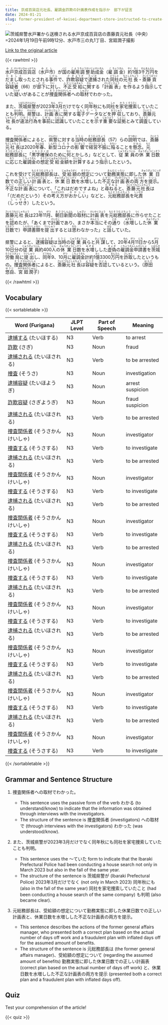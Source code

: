 ```yaml
---
title: 京成百貨店元社長、雇調金詐欺の計画表作成を指示か　部下が証言
date: 2024-01-21
slug: former-president-of-keisei-department-store-instructed-to-create-a-plan-for-embezzlement-subordinate-testifies
---
```


![茨城県警水戸署から送検される水戸京成百貨店の斎藤貢元社長（中央）=2024年1月19日午前9時12分、水戸市三の丸1丁目、宮廻潤子撮影](https://www.asahicom.jp/imgopt/img/8514ef6799/comm_L/AS20240120002310.jpg "茨城県警水戸署から送検される水戸京成百貨店の斎藤貢元社長（中央）=2024年1月19日午前9時12分、水戸市三の丸1丁目、宮廻潤子撮影")

[Link to the original article](https://asahi.com/articles/ASS1N64G7S1MOXIE00C.html?iref=pc_business_top__n)

{{< rawhtml >}}
<p><ruby>水戸<rt>みと</rt></ruby><ruby>京成<rt>けいせい</rt></ruby><ruby>百貨店<rt>ひゃっかてん</rt></ruby>（<ruby>水戸<rt>みと</rt></ruby><ruby>市<rt>し</rt></ruby>）が<ruby>国<rt>くに</rt></ruby>の<ruby>雇用<rt>こよう</rt></ruby><ruby>調整<rt>ちょうせい</rt></ruby><ruby>助成<rt>じょせい</rt></ruby><ruby>金<rt>きん</rt></ruby>（<ruby>雇<rt>こ</rt></ruby><ruby>調<rt>ちょう</rt></ruby><ruby>金<rt>きん</rt></ruby>）<ruby>約<rt>やく</rt></ruby>1<ruby>億<rt>おく</rt></ruby>3<ruby>千<rt>せん</rt></ruby><ruby>万<rt>まん</rt></ruby><ruby>円<rt>えん</rt></ruby>を<ruby>だまし取<rt>だましと</rt></ruby>ったとされる<ruby>事件<rt>じけん</rt></ruby>で、<ruby>詐欺<rt>さぎ</rt></ruby><ruby>容疑<rt>ようぎ</rt></ruby>で<ruby>逮捕<rt>たいほ</rt></ruby>された<ruby>同社<rt>どうしゃ</rt></ruby>の<ruby>元<rt>もと</rt></ruby><ruby>社長<rt>しゃちょう</rt></ruby>・<ruby>斎藤<rt>さいとう</rt></ruby><ruby>貢<rt>みつぐ</rt></ruby><ruby>容疑<rt>ようぎ</rt></ruby><ruby>者<rt>しゃ</rt></ruby>（66）が<ruby>部下<rt>ぶか</rt></ruby>に<ruby>対<rt>たい</rt></ruby>し、<ruby>不正<rt>ふせい</rt></ruby><ruby>受給<rt>じゅきゅう</rt></ruby>に<ruby>関<rt>かん</rt></ruby>する「<ruby>計画<rt>けいかく</rt></ruby><ruby>表<rt>ひょう</rt></ruby>」を<ruby>作<rt>つく</rt></ruby>るよう<ruby>指示<rt>しじ</rt></ruby>していた<ruby>疑<rt>うたが</rt></ruby>いがあることが<ruby>捜査<rt>そうさ</rt></ruby><ruby>関係<rt>かんけい</rt></ruby><ruby>者<rt>しゃ</rt></ruby>への<ruby>取材<rt>しゅざい</rt></ruby>でわかった。</p>

<p>また、<ruby>茨城県<rt>いばらきけん</rt></ruby><ruby>警<rt>けい</rt></ruby>が2023<ruby>年<rt>ねん</rt></ruby>3<ruby>月<rt>がつ</rt></ruby>だけでなく同<ruby>年<rt>ねん</rt></ruby>秋にも同<ruby>社<rt>しゃ</rt></ruby>を<ruby>家宅<rt>かたく</rt></ruby><ruby>捜索<rt>そうさく</rt></ruby>していたことも<ruby>判明<rt>はんめい</rt></ruby>。<ruby>県警<rt>けんけい</rt></ruby>は、<ruby>計画<rt>けいかく</rt></ruby><ruby>表<rt>ひょう</rt></ruby>に<ruby>関<rt>かん</rt></ruby>する<ruby>電子<rt>でんし</rt></ruby><ruby>データ<rt>でーた</rt></ruby>などを<ruby>押収<rt>おうしゅう</rt></ruby>しており、<ruby>斎藤<rt>さいとう</rt></ruby>元<ruby>社長<rt>しゃちょう</rt></ruby>が<ruby>違法<rt>いほう</rt></ruby><ruby>行為<rt>こうい</rt></ruby>を<ruby>事前<rt>じぜん</rt></ruby>に<ruby>認識<rt>にんしき</rt></ruby>していたことを<ruby>示<rt>しめ</rt></ruby>す<ruby>重要<rt>じゅうよう</rt></ruby>な<ruby>証拠<rt>しょうこ</rt></ruby>とみて<ruby>調査<rt>ちょうさ</rt></ruby>している。</p>

<p>捜査<ruby>関係者<rt>かんけいしゃ</rt></ruby>によると、<ruby>県警<rt>けんけい</rt></ruby>に対する<ruby>当時<rt>とうじ</rt></ruby>の<ruby>総務部長<rt>そうむぶちょう</rt></ruby>（57）らの<ruby>説明<rt>せつめい</rt></ruby>では、<ruby>斎藤<rt>さいとう</rt></ruby><ruby>元<rt>もと</rt></ruby><ruby>社長<rt>しゃちょう</rt></ruby>は2020<ruby>年<rt>ねん</rt></ruby><ruby>春<rt>はる</rt></ruby>、<ruby>新型<rt>しんがた</rt></ruby><ruby>コロナ<rt>ころな</rt></ruby>の<ruby>影響<rt>えいきょう</rt></ruby>で<ruby>経営<rt>けいえい</rt></ruby><ruby>不振<rt>ふしん</rt></ruby>に<ruby>陥<rt>おちい</rt></ruby>ることを<ruby>懸念<rt>けねん</rt></ruby>。<ruby>元<rt>もと</rt></ruby><ruby>総務部長<rt>そうむぶちょう</rt></ruby>に「<ruby>黒字<rt>くろじ</rt></ruby><ruby>確保<rt>かくほ</rt></ruby>のために<ruby>何<rt>なに</rt></ruby>とかしろ」などとして、<ruby>従業員<rt>じゅうぎょういん</rt></ruby>の<ruby>休業<rt>きゅうぎょう</rt></ruby><ruby>日数<rt>にっすう</rt></ruby>に<ruby>応<rt>おう</rt></ruby>じた<ruby>雇調金<rt>こちょうきん</rt></ruby>の<ruby>想定<rt>そうてい</rt></ruby><ruby>受給<rt>じゅきゅう</rt></ruby><ruby>金額<rt>きんがく</rt></ruby>を<ruby>計算<rt>けいさん</rt></ruby>するよう<ruby>指示<rt>しじ</rt></ruby>したという。</p>

<p>これを受けて<ruby>元総務部長<rt>もとそうむぶちょう</rt></ruby>は、<ruby>受給額<rt>じゅきゅうがく</rt></ruby>の<ruby>想定<rt>そうてい</rt></ruby>について<ruby>勤務実態<rt>きんむじったい</rt></ruby>に即した<ruby>休業日数<rt>きゅうぎょうにっすう</rt></ruby>での<ruby>正しい<rt>ただしい</rt></ruby><ruby>計画表<rt>けいかくひょう</rt></ruby>と、<ruby>休業日数<rt>きゅうぎょうにっすう</rt></ruby>を<ruby>水増<rt>みずま</rt></ruby>しした<ruby>不正<rt>ふせい</rt></ruby>な<ruby>計画表<rt>けいかくひょう</rt></ruby>の<ruby>両方<rt>りょうほう</rt></ruby>を<ruby>提示<rt>ていし</rt></ruby>。<ruby>不正<rt>ふせい</rt></ruby>な<ruby>計画表<rt>けいかくひょう</rt></ruby>について、「これはだめですよね」と<ruby>尋ねる<rt>たずねる</rt></ruby>と、<ruby>斎藤元社長<rt>さいとうもとしゃちょう</rt></ruby>は「（だめだという）その<ruby>考え方<rt>かんがえかた</rt></ruby>が<ruby>おかしい<rt>おかしい</rt></ruby>」などと、<ruby>元総務部長<rt>もとそうむぶちょう</rt></ruby>を<ruby>叱責<rt>しっせき</rt></ruby>（<ruby>しっせき<rt>しっせき</rt></ruby>）したという。</p>

<p><ruby>斎藤<rt>さいとう</rt></ruby><ruby>元<rt>もと</rt></ruby><ruby>社長<rt>しゃちょう</rt></ruby>は23<ruby>年<rt>ねん</rt></ruby>11<ruby>月<rt>がつ</rt></ruby>、<ruby>朝日<rt>あさひ</rt></ruby><ruby>新聞<rt>しんぶん</rt></ruby>の<ruby>取材<rt>しゅざい</rt></ruby>に<ruby>計画<rt>けいかく</rt></ruby><ruby>表<rt>ひょう</rt></ruby>を<ruby>元<rt>もと</rt></ruby><ruby>総務部長<rt>そうむぶちょう</rt></ruby>に<ruby>作<rt>つく</rt></ruby>らせたことを<ruby>認<rt>みと</rt></ruby>めたが、「あくまで<ruby>計画<rt>けいかく</rt></ruby>であり、まさか<ruby>本当<rt>ほんとう</rt></ruby>にその<ruby>通<rt>とお</rt></ruby>り（<ruby>水増<rt>みずまし</rt></ruby>しした<ruby>休業<rt>きゅうぎょう</rt></ruby><ruby>日<rt>にち</rt></ruby><ruby>数<rt>すう</rt></ruby>で）<ruby>申請<rt>しんせい</rt></ruby><ruby>書類<rt>しょるい</rt></ruby>を<ruby>提出<rt>ていしゅつ</rt></ruby>するとは<ruby>思<rt>おも</rt></ruby>わなかった」と<ruby>話<rt>はな</rt></ruby>していた。</p>

<p>県警によると、<ruby>逮捕<rt>たいほ</rt></ruby><ruby>容疑<rt>ようぎ</rt></ruby>は<ruby>当時<rt>とうじ</rt></ruby>の<ruby>従業員<rt>じゅうぎょういん</rt></ruby>らと<ruby>共謀<rt>きょうぼう</rt></ruby>して、20<ruby>年<rt>ねん</rt></ruby>4<ruby>月<rt>がつ</rt></ruby>11<ruby>日<rt>にち</rt></ruby>から5<ruby>月<rt>がつ</rt></ruby>10<ruby>日<rt>にち</rt></ruby>分の<ruby>従業員<rt>じゅうぎょういん</rt></ruby>約400<ruby>人<rt>にん</rt></ruby>の<ruby>休業<rt>きゅうぎょう</rt></ruby><ruby>日数<rt>にっすう</rt></ruby>を<ruby>水増<rt>みずま</rt></ruby>しした<ruby>虚偽<rt>きょぎ</rt></ruby>の<ruby>雇調金<rt>こちょうきん</rt></ruby><ruby>申請<rt>しんせい</rt></ruby><ruby>書<rt>しょ</rt></ruby>を<ruby>茨城<rt>いばらき</rt></ruby><ruby>労働<rt>ろうどう</rt></ruby><ruby>局<rt>きょく</rt></ruby>に<ruby>提出<rt>ていしゅつ</rt></ruby>し、<ruby>同年<rt>どうねん</rt></ruby>9、10<ruby>月<rt>がつ</rt></ruby>に<ruby>雇調金<rt>こちょうきん</rt></ruby>計約1<ruby>億<rt>おく</rt></ruby>3300<ruby>万<rt>まん</rt></ruby><ruby>円<rt>えん</rt></ruby>を<ruby>詐取<rt>さしゅと</rt></ruby>したというもの。<ruby>捜査<rt>そうさ</rt></ruby><ruby>関係者<rt>かんけいしゃ</rt></ruby>によると、<ruby>斎藤<rt>さいとう</rt></ruby><ruby>元<rt>もと</rt></ruby><ruby>社長<rt>しゃちょう</rt></ruby>は<ruby>容疑<rt>ようぎ</rt></ruby>を<ruby>否認<rt>ひにん</rt></ruby>しているという。（<ruby>原田<rt>はらだ</rt></ruby><ruby>悠自<rt>ゆうじ</rt></ruby>、<ruby>宮廻<rt>みやまわり</rt></ruby><ruby>潤子<rt>じゅんこ</rt></ruby>）</p>
{{< /rawhtml >}}

## Vocabulary


{{< sortabletable >}}

| Word (Furigana) | JLPT Level | Part of Speech | Meaning |
|-----------------|------------|----------------|---------|
|[逮捕する](https://jisho.org/search/%E9%80%AE%E6%8D%95%E3%81%99%E3%82%8B) (たいほする)| N3 | Verb | to arrest |
|[詐欺](https://jisho.org/search/%E8%A9%90%E6%AC%BA) (さぎ)| N3 | Noun | fraud |
|[逮捕される](https://jisho.org/search/%E9%80%AE%E6%8D%95%E3%81%95%E3%82%8C%E3%82%8B) (たいほされる)| N3 | Verb | to be arrested |
|[捜査](https://jisho.org/search/%E6%8D%9C%E6%9F%BB) (そうさ)| N3 | Noun | investigation |
|[逮捕容疑](https://jisho.org/search/%E9%80%AE%E6%8D%95%E5%AE%B9%E7%96%91) (たいほようぎ)| N3 | Noun | arrest suspicion |
|[詐欺容疑](https://jisho.org/search/%E8%A9%90%E6%AC%BA%E5%AE%B9%E7%96%91) (さぎようぎ)| N3 | Noun | fraud suspicion |
|[逮捕される](https://jisho.org/search/%E9%80%AE%E6%8D%95%E3%81%95%E3%82%8C%E3%82%8B) (たいほされる)| N3 | Verb | to be arrested |
|[捜査関係者](https://jisho.org/search/%E6%8D%9C%E6%9F%BB%E9%96%A2%E4%BF%82%E8%80%85) (そうさかんけいしゃ)| N3 | Noun | investigator |
|[捜査する](https://jisho.org/search/%E6%8D%9C%E6%9F%BB%E3%81%99%E3%82%8B) (そうさする)| N3 | Verb | to investigate |
|[逮捕される](https://jisho.org/search/%E9%80%AE%E6%8D%95%E3%81%95%E3%82%8C%E3%82%8B) (たいほされる)| N3 | Verb | to be arrested |
|[捜査関係者](https://jisho.org/search/%E6%8D%9C%E6%9F%BB%E9%96%A2%E4%BF%82%E8%80%85) (そうさかんけいしゃ)| N3 | Noun | investigator |
|[捜査する](https://jisho.org/search/%E6%8D%9C%E6%9F%BB%E3%81%99%E3%82%8B) (そうさする)| N3 | Verb | to investigate |
|[逮捕される](https://jisho.org/search/%E9%80%AE%E6%8D%95%E3%81%95%E3%82%8C%E3%82%8B) (たいほされる)| N3 | Verb | to be arrested |
|[捜査関係者](https://jisho.org/search/%E6%8D%9C%E6%9F%BB%E9%96%A2%E4%BF%82%E8%80%85) (そうさかんけいしゃ)| N3 | Noun | investigator |
|[捜査する](https://jisho.org/search/%E6%8D%9C%E6%9F%BB%E3%81%99%E3%82%8B) (そうさする)| N3 | Verb | to investigate |
|[逮捕される](https://jisho.org/search/%E9%80%AE%E6%8D%95%E3%81%95%E3%82%8C%E3%82%8B) (たいほされる)| N3 | Verb | to be arrested |
|[捜査関係者](https://jisho.org/search/%E6%8D%9C%E6%9F%BB%E9%96%A2%E4%BF%82%E8%80%85) (そうさかんけいしゃ)| N3 | Noun | investigator |
|[捜査する](https://jisho.org/search/%E6%8D%9C%E6%9F%BB%E3%81%99%E3%82%8B) (そうさする)| N3 | Verb | to investigate |
|[逮捕される](https://jisho.org/search/%E9%80%AE%E6%8D%95%E3%81%95%E3%82%8C%E3%82%8B) (たいほされる)| N3 | Verb | to be arrested |
|[捜査関係者](https://jisho.org/search/%E6%8D%9C%E6%9F%BB%E9%96%A2%E4%BF%82%E8%80%85) (そうさかんけいしゃ)| N3 | Noun | investigator |
|[捜査する](https://jisho.org/search/%E6%8D%9C%E6%9F%BB%E3%81%99%E3%82%8B) (そうさする)| N3 | Verb | to investigate |
|[逮捕される](https://jisho.org/search/%E9%80%AE%E6%8D%95%E3%81%95%E3%82%8C%E3%82%8B) (たいほされる)| N3 | Verb | to be arrested |
|[捜査関係者](https://jisho.org/search/%E6%8D%9C%E6%9F%BB%E9%96%A2%E4%BF%82%E8%80%85) (そうさかんけいしゃ)| N3 | Noun | investigator |
|[捜査する](https://jisho.org/search/%E6%8D%9C%E6%9F%BB%E3%81%99%E3%82%8B) (そうさする)| N3 | Verb | to investigate |
|[逮捕される](https://jisho.org/search/%E9%80%AE%E6%8D%95%E3%81%95%E3%82%8C%E3%82%8B) (たいほされる)| N3 | Verb | to be arrested |
|[捜査関係者](https://jisho.org/search/%E6%8D%9C%E6%9F%BB%E9%96%A2%E4%BF%82%E8%80%85) (そうさかんけいしゃ)| N3 | Noun | investigator |
|[捜査する](https://jisho.org/search/%E6%8D%9C%E6%9F%BB%E3%81%99%E3%82%8B) (そうさする)| N3 | Verb | to investigate |
|[逮捕される](https://jisho.org/search/%E9%80%AE%E6%8D%95%E3%81%95%E3%82%8C%E3%82%8B) (たいほされる)| N3 | Verb | to be arrested |
|[捜査関係者](https://jisho.org/search/%E6%8D%9C%E6%9F%BB%E9%96%A2%E4%BF%82%E8%80%85) (そうさかんけいしゃ)| N3 | Noun | investigator |
|[捜査する](https://jisho.org/search/%E6%8D%9C%E6%9F%BB%E3%81%99%E3%82%8B) (そうさする)| N3 | Verb | to investigate |

{{< /sortabletable >}}


## Grammar and Sentence Structure

1. 捜査関係者への取材でわかった。

   - This sentence uses the passive form of the verb わかる (to understand/know) to indicate that the information was obtained through interviews with the investigators.
   - The structure of the sentence is 捜査関係者 (investigators) への取材で (through interviews with the investigators) わかった (was understood/know).

2. また、茨城県警が2023年3月だけでなく同年秋にも同社を家宅捜索していたことも判明。

   - This sentence uses the ～ていた form to indicate that the Ibaraki Prefectural Police had been conducting a house search not only in March 2023 but also in the fall of the same year.
   - The structure of the sentence is 茨城県警が (Ibaraki Prefectural Police) 2023年3月だけでなく (not only in March 2023) 同年秋にも (also in the fall of the same year) 同社を家宅捜索していたこと (had been conducting a house search of the same company) も判明 (also became clear).

3. 元総務部長は、受給額の想定について勤務実態に即した休業日数での正しい計画表と、休業日数を水増しした不正な計画表の両方を提示。

   - This sentence describes the actions of the former general affairs manager, who presented both a correct plan based on the actual number of days off work and a fraudulent plan with inflated days off for the assumed amount of benefits.
   - The structure of the sentence is 元総務部長は (the former general affairs manager)、受給額の想定について (regarding the assumed amount of benefits) 勤務実態に即した休業日数での正しい計画表 (correct plan based on the actual number of days off work) と、休業日数を水増しした不正な計画表の両方を提示 (presented both a correct plan and a fraudulent plan with inflated days off).

## Quiz

Test your comprehension of the article!

{{< quiz >}}
